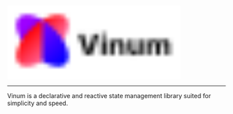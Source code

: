 <img align = "center" width="400" src="gh-assets/Banner.svg">

_______

Vinum is a declarative and reactive state management library suited for simplicity and speed.
